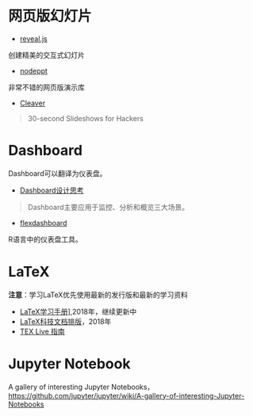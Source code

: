 # 网页版幻灯片
- [reveal.js](https://github.com/hakimel/reveal.js)

创建精美的交互式幻灯片

- [nodeppt](https://github.com/ksky521/nodeppt)

非常不错的网页版演示库

- [Cleaver](https://github.com/jdan/cleaver)

> 30-second Slideshows for Hackers

# Dashboard
Dashboard可以翻译为仪表盘。

- [Dashboard设计思考](https://isux.tencent.com/articles/94.html)

> Dashboard主要应用于监控、分析和概览三大场景。

- [flexdashboard](http://rmarkdown.rstudio.com/flexdashboard/index.html)

R语言中的仪表盘工具。

# LaTeX
**注意**：学习LaTeX优先使用最新的发行版和最新的学习资料

- [LaTeX学习手册](https://github.com/wklchris/Note-by-LaTeX/releases)],2018年，继续更新中
- [LaTeX科技文档排版](https://lvjr.bitbucket.io/latex.html)，2018年
- [TEX Live 指南](https://www.tug.org/texlive/doc/texlive-zh-cn/texlive-zh-cn.pdf)

# Jupyter Notebook
A gallery of interesting Jupyter Notebooks，https://github.com/jupyter/jupyter/wiki/A-gallery-of-interesting-Jupyter-Notebooks
